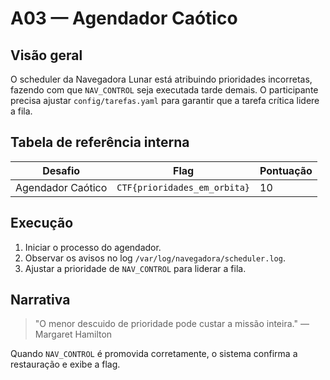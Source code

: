 # A03 — Agendador Caótico

## Visão geral
O scheduler da Navegadora Lunar está atribuindo prioridades incorretas, fazendo com que `NAV_CONTROL` seja executada tarde demais. O participante precisa ajustar `config/tarefas.yaml` para garantir que a tarefa crítica lidere a fila.

## Tabela de referência interna

| Desafio | Flag | Pontuação |
| ------- | ----- | --------- |
| Agendador Caótico | `CTF{prioridades_em_orbita}` | 10 |

## Execução
1. Iniciar o processo do agendador.
2. Observar os avisos no log `/var/log/navegadora/scheduler.log`.
3. Ajustar a prioridade de `NAV_CONTROL` para liderar a fila.

## Narrativa
> "O menor descuido de prioridade pode custar a missão inteira." — Margaret Hamilton

Quando `NAV_CONTROL` é promovida corretamente, o sistema confirma a restauração e exibe a flag.
